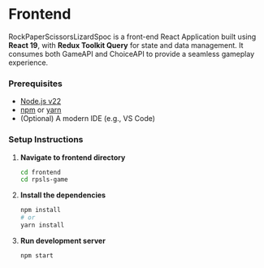 # Frontend

RockPaperScissorsLizardSpoc is a front-end React Application built using **React 19**, with **Redux Toolkit Query** for state and data management. It consumes both GameAPI and ChoiceAPI to provide a seamless gameplay experience.

### Prerequisites

- [Node.js v22](https://nodejs.org/)
- [npm](https://www.npmjs.com/) or [yarn](https://yarnpkg.com/)
- (Optional) A modern IDE (e.g., VS Code)

### Setup Instructions

1. **Navigate to frontend directory**

   ```bash
   cd frontend
   cd rpsls-game

2. **Install the dependencies**
    ```bash
    npm install
    # or
    yarn install

3. **Run development server**
    ```bash
    npm start


